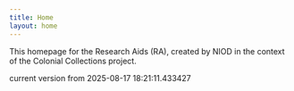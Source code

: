 ```yaml
---
title: Home
layout: home
---
```


This homepage for the Research Aids (RA), created by NIOD in the context of the Colonial Collections project. 


current version from 2025-08-17 18:21:11.433427